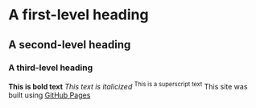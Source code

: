 # A first-level heading
## A second-level heading
### A third-level heading
**This is bold text**
*This text is italicized*
	<sup>This is a superscript text</sup>
  This site was built using [GitHub Pages](https://www.youtube.com/watch?v=o5g-lUuFgpg/)
